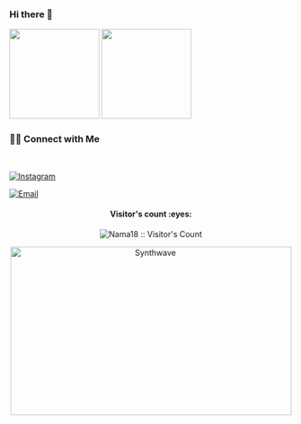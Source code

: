 ### Hi there 👋

<!--
**Nama18/Nama18** is a ✨ _special_ ✨ repository because its `README.md` (this file) appears on your GitHub profile.

Here are some ideas to get you started:

- 🔭 I’m currently working on ...
- 🌱 I’m currently learning ...
- 👯 I’m looking to collaborate on ...
- 🤔 I’m looking for help with ...
- 💬 Ask me about ...
- 📫 How to reach me: ...
- 😄 Pronouns: ...
- ⚡ Fun fact: ...
-->
<p>
  <a href="https://github.com/Nama18/"><img src="https://github-readme-stats.vercel.app/api?username=Nama18&count_private=true&theme=algolia&show_icons=true" height="160" /></a>
  <a href="https://github.com/Nama18/"><img src="https://github-readme-stats.vercel.app/api/top-langs/?username=Nama18&count_private=true&theme=algolia&layout=compact" height="160" /></a>
</p>






<h3> 🤝🏻 Connect with Me </h3>

<br>


<p align="center">

<a href="https://www.instagram.com/nathanael1803/"><img alt="Instagram" src="https://img.shields.io/badge/Instagram-nathanael1803-black?style=flat-square&logo=instagram"></a>

<a href="mailto:nathanelmario@gmail.com"><img alt="Email" src="https://img.shields.io/badge/Email-nathanelmario@gmail.com-blue?style=flat-square&logo=gmail"></a>

</p>


<h4 align="center">Visitor's count :eyes:</h4>

<p align="center"><img src="https://profile-counter.glitch.me/{Nama18}/count.svg" alt="Nama18 :: Visitor's Count" /></p>

<p align="center"><img src="https://thumbs.gfycat.com/ClearCorruptAlligatorgar.webp" alt="Synthwave" height="300" width="500"></p>

